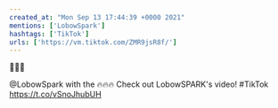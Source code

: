 ```yaml
---
created_at: "Mon Sep 13 17:44:39 +0000 2021"
mentions: ['LobowSpark']
hashtags: ['TikTok']
urls: ['https://vm.tiktok.com/ZMR9jsR8f/']
---
```


🤣🤣🤣 

@LobowSpark with the 🔥🔥🔥
Check out LobowSPARK's video! #TikTok https://t.co/vSnoJhubUH